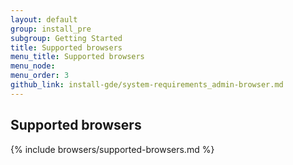 ```yaml
---
layout: default
group: install_pre
subgroup: Getting Started
title: Supported browsers
menu_title: Supported browsers
menu_node: 
menu_order: 3
github_link: install-gde/system-requirements_admin-browser.md
---
```


## Supported browsers
{% include browsers/supported-browsers.md %}